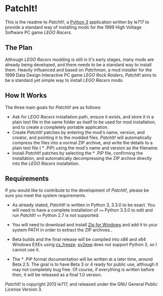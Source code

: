 PatchIt!
========

This is the readme to *PatchIt!*, a [Python 3](http://www.python.org) application written by le717 to provide a standard way of 
installing mods for the 1999 High Voltage Software PC game *LEGO Racers*.

The Plan
--------

Although *LEGO Racers* modding is still in it's early stages, many mods are already being developed, and there 
needs to be a standard way to install them. Heavily influenced and based on *Patchman*, a mod installer for 
the 1999 Data Design Interactive PC game *LEGO Rock Raiders*, *PatchIt!* aims to be a standard yet simple way 
to install *LEGO Racers* mods.

How It Works
------------

The three main goals for *PatchIt!* are as follows:

* Ask for *LEGO Racers* installation path, ensure it exists, and store it in a plain text file in the same folder as itself to be used for mod installation, and 
to create a completely portable application.
* Create  *PatchIt!* patches by entering the mod's name, version, and creator, and pointing it to the modded files. *PatchIt!* will automatically compress the 
files into a normal ZIP archive, and write the details to a plain text file ( * .PiP) using the mod's name and version as the filename.
* Install *PatchIt!* patches by selecting the * .PiP file, confirming the installation, and automatically decompressing the ZIP archive directly into the *LEGO 
Racers* installation.

Requirements
----------

If you would like to contribute to the development of *PatchIt!*, please be sure you meet the system requirements.

* As already stated, *PatchIt!* is written in Python 3, 3.3.0 to be exact. You will need to have a complete installation of `>=` Python 3.3.0 to edit and run *PatchIt!* `<=` Python 2.7 is not supported.

* You will need to download and install [Zip for Windows](http://gnuwin32.sourceforge.net/packages/zip.htm) and add it to your system PATH in order to extract the ZIP archives..

* Beta builds and the final release will be compiled into x86 and x64 Windows EXEs using [cx_freeze](cx-freeze.sourceforge.net). [py2exe](http://www.py2exe.org) does not support Python 3, so I cannot use it.
 
* The * .PiP format documentation will be written at a later time, around Beta 2.5. The goal is to have Beta 3 or 4 ready for public use, although it may not completely bug free. Of course, if everything is written before then, it will be released as a final 1.0 version.

*PatchIt!* is copyright 2013 le717, and released under the GNU General Public License Version 3.